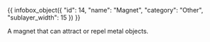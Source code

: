 {{ infobox_object({
	"id": 14,
	"name": "Magnet",
	"category": "Other",
	"sublayer_width": 15
}) }}

A magnet that can attract or repel metal objects.